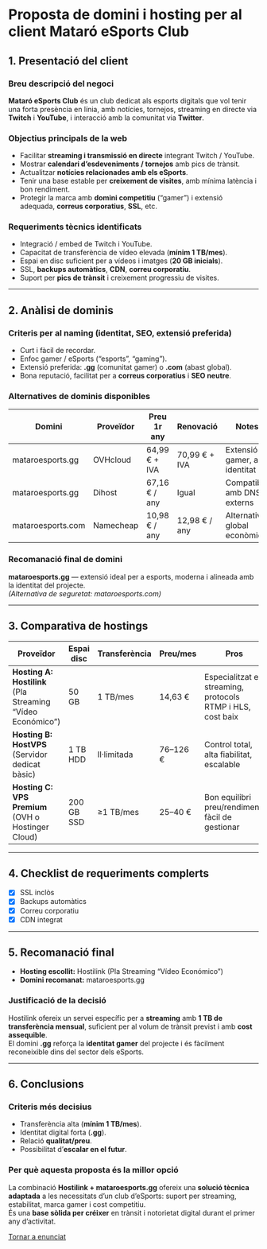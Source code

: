 # Proposta de domini i hosting per al client Mataró eSports Club

## 1. Presentació del client

### Breu descripció del negoci
**Mataró eSports Club** és un club dedicat als esports digitals que vol tenir una forta presència en línia, amb notícies, tornejos, streaming en directe via **Twitch** i **YouTube**, i interacció amb la comunitat via **Twitter**.

### Objectius principals de la web
- Facilitar **streaming i transmissió en directe** integrant Twitch / YouTube.  
- Mostrar **calendari d’esdeveniments / tornejos** amb pics de trànsit.  
- Actualitzar **notícies relacionades amb els eSports**.  
- Tenir una base estable per **creixement de visites**, amb mínima latència i bon rendiment.  
- Protegir la marca amb **domini competitiu** (“gamer”) i extensió adequada, **correus corporatius**, **SSL**, etc.

### Requeriments tècnics identificats
- Integració / embed de Twitch i YouTube.  
- Capacitat de transferència de vídeo elevada (**mínim 1 TB/mes**).  
- Espai en disc suficient per a vídeos i imatges (**20 GB inicials**).  
- SSL, **backups automàtics**, **CDN**, **correu corporatiu**.  
- Suport per **pics de trànsit** i creixement progressiu de visites.

---

## 2. Anàlisi de dominis

### Criteris per al naming (identitat, SEO, extensió preferida)
- Curt i fàcil de recordar.  
- Enfoc gamer / eSports (“esports”, “gaming”).  
- Extensió preferida: **.gg** (comunitat gamer) o **.com** (abast global).  
- Bona reputació, facilitat per a **correus corporatius** i **SEO neutre**.

### Alternatives de dominis disponibles

| Domini | Proveïdor | Preu 1r any | Renovació | Notes |
|---------|------------|-------------|------------|--------|
| mataroesports.gg | OVHcloud | 64,99 € + IVA | 70,99 € + IVA | Extensió gamer, alta identitat |
| mataroesports.gg | Dihost | 67,16 € / any | Igual | Compatible amb DNS externs |
| mataroesports.com | Namecheap | 10,98 € / any | 12,98 € / any | Alternativa global econòmica |

### Recomanació final de domini
**mataroesports.gg** — extensió ideal per a esports, moderna i alineada amb la identitat del projecte.  
*(Alternativa de seguretat: mataroesports.com)*

---

## 3. Comparativa de hostings

| Proveïdor | Espai disc | Transferència | Preu/mes | Pros | Contres |
|------------|------------|----------------|-----------|--------|----------|
| **Hosting A: Hostilink** (Pla Streaming “Vídeo Económico”) | 50 GB | 1 TB/mes | 14,63 € | Especialitzat en streaming, protocols RTMP i HLS, cost baix | Espai limitat, gestió tècnica bàsica |
| **Hosting B: HostVPS** (Servidor dedicat bàsic) | 1 TB HDD | Il·limitada | 76–126 € | Control total, alta fiabilitat, escalable | Cost alt, manteniment tècnic propi |
| **Hosting C: VPS Premium** (OVH o Hostinger Cloud) | 200 GB SSD | ≥1 TB/mes | 25–40 € | Bon equilibri preu/rendiment, fàcil de gestionar | No específic per streaming, rendiment variable |

---

## 4. Checklist de requeriments complerts

- [x] SSL inclòs  
- [x] Backups automàtics  
- [x] Correu corporatiu  
- [x] CDN integrat  

---

## 5. Recomanació final

- **Hosting escollit:** Hostilink (Pla Streaming “Vídeo Económico”)  
- **Domini recomanat:** mataroesports.gg  

### Justificació de la decisió
Hostilink ofereix un servei específic per a **streaming** amb **1 TB de transferència mensual**, suficient per al volum de trànsit previst i amb **cost assequible**.  
El domini **.gg** reforça la **identitat gamer** del projecte i és fàcilment reconeixible dins del sector dels eSports.

---

## 6. Conclusions

### Criteris més decisius
- Transferència alta (**mínim 1 TB/mes**).  
- Identitat digital forta (**.gg**).  
- Relació **qualitat/preu**.  
- Possibilitat d’**escalar en el futur**.

### Per què aquesta proposta és la millor opció
La combinació **Hostilink + mataroesports.gg** ofereix una **solució tècnica adaptada** a les necessitats d’un club d’eSports: suport per streaming, estabilitat, marca gamer i cost competitiu.  
És una **base sòlida per créixer** en trànsit i notorietat digital durant el primer any d’activitat.

[Tornar a enunciat](README.md)
